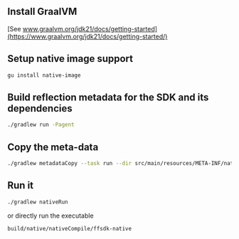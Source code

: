 
## Install GraalVM

[See www.graalvm.org/jdk21/docs/getting-started](https://www.graalvm.org/jdk21/docs/getting-started/)

## Setup native image support
```bash
gu install native-image
```


## Build reflection metadata for the SDK and its dependencies
```bash
./gradlew run -Pagent
```

## Copy the meta-data
```bash
./gradlew metadataCopy --task run --dir src/main/resources/META-INF/native-image
```

## Run it

```bash
./gradlew nativeRun
```
or directly run the executable
```
build/native/nativeCompile/ffsdk-native
```


